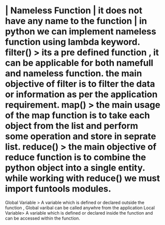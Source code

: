| Nameless Function | it does not have any name to the function | in python we can implement nameless function using lambda  keyword. 
filter() > its a pre defined function , it can be applicable for both namefull and nameless function. the main objective of filter is to filter the data or information as per the application requirement. 
map() > the main usage of the map function is to take each object from the list  and perform some operation and store in seprate list. 
reduce() > the main objective of reduce function is to combine the python object  into a single entity. while  working with reduce() we must import funtools modules. 
=======================================================================================================================================================================
Global Variable > A variable  which is defined or declared  outside the function , Global varibal can be called anywhre from the application 
Local Variable> A variable which is defined or declared inside  the function  and can be accessed within the function. 





